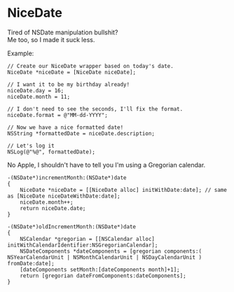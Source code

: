 NiceDate
========

Tired of NSDate manipulation bullshit?  
Me too, so I made it suck less.

Example:
```
// Create our NiceDate wrapper based on today's date.
NiceDate *niceDate = [NiceDate niceDate];
            
// I want it to be my birthday already!
niceDate.day = 16;
niceDate.month = 11;
                            
// I don't need to see the seconds, I'll fix the format.
niceDate.format = @"MM-dd-YYYY";
                                        
// Now we have a nice formatted date!
NSString *formattedDate = niceDate.description;

// Let's log it
NSLog(@"%@", formattedDate);

```

No Apple, I shouldn't have to tell you I'm using a Gregorian calendar.
```
-(NSDate*)incrementMonth:(NSDate*)date
{
    NiceDate *niceDate = [[NiceDate alloc] initWithDate:date]; // same as [NiceDate niceDateWithDate:date];
    niceDate.month++;
    return niceDate.date;
}

-(NSDate*)oldIncrementMonth:(NSDate*)date
{
    NSCalendar *gregorian = [[NSCalendar alloc] initWithCalendarIdentifier:NSGregorianCalendar];
    NSDateComponents *dateComponents = [gregorian components:( NSYearCalendarUnit | NSMonthCalendarUnit | NSDayCalendarUnit ) fromDate:date];
    [dateComponents setMonth:[dateComponents month]+1];
    return [gregorian dateFromComponents:dateComponents];
}

```



